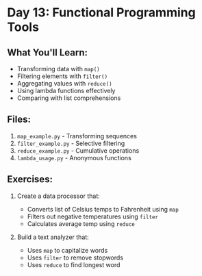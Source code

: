 # Day 13: Functional Programming Tools

## What You'll Learn:
- Transforming data with `map()`
- Filtering elements with `filter()`
- Aggregating values with `reduce()`
- Using lambda functions effectively
- Comparing with list comprehensions

## Files:
1. `map_example.py` - Transforming sequences
2. `filter_example.py` - Selective filtering
3. `reduce_example.py` - Cumulative operations
4. `lambda_usage.py` - Anonymous functions

## Exercises:
1. Create a data processor that:
   - Converts list of Celsius temps to Fahrenheit using `map`
   - Filters out negative temperatures using `filter`
   - Calculates average temp using `reduce`

2. Build a text analyzer that:
   - Uses `map` to capitalize words
   - Uses `filter` to remove stopwords
   - Uses `reduce` to find longest word